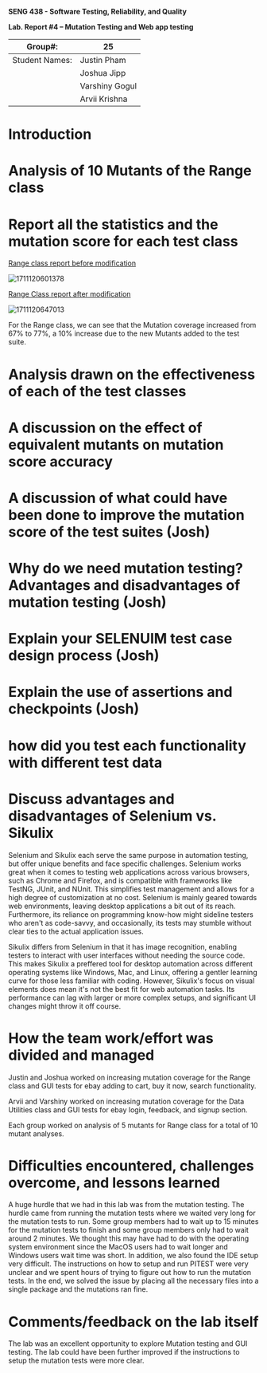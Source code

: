 **SENG 438 - Software Testing, Reliability, and Quality**

**Lab. Report \#4 – Mutation Testing and Web app testing**

| Group\#:       | 25             |
| -------------- | -------------- |
| Student Names: | Justin Pham    |
|                | Joshua Jipp    |
|                | Varshiny Gogul |
|                | Arvii Krishna  |

# Introduction

# Analysis of 10 Mutants of the Range class

# Report all the statistics and the mutation score for each test class

[Range class report before modification ](./438MutationTestsBefore.pdf)

![1711120601378](image/seng438-a4-25/1711120601378.png)

[Range Class report after modification](./438MutationTestsAfter.pdf)

![1711120647013](image/seng438-a4-25/1711120647013.png)

For the Range class, we can see that the Mutation coverage increased from 67% to 77%, a 10% increase due to the new Mutants added to the test suite.

# Analysis drawn on the effectiveness of each of the test classes

# A discussion on the effect of equivalent mutants on mutation score accuracy

# A discussion of what could have been done to improve the mutation score of the test suites (Josh)

# Why do we need mutation testing? Advantages and disadvantages of mutation testing (Josh)

# Explain your SELENUIM test case design process (Josh)

# Explain the use of assertions and checkpoints (Josh)

# how did you test each functionality with different test data

# Discuss advantages and disadvantages of Selenium vs. Sikulix

Selenium and Sikulix each serve the same purpose in automation testing, but offer unique benefits and face specific challenges. Selenium works great when it comes to testing web applications across various browsers, such as Chrome and Firefox, and is compatible with frameworks like TestNG, JUnit, and NUnit. This simplifies test management and allows for a high degree of customization at no cost. Selenium is mainly geared towards web environments, leaving desktop applications a bit out of its reach. Furthermore, its reliance on programming know-how might sideline testers who aren't as code-savvy, and occasionally, its tests may stumble without clear ties to the actual application issues.

Sikulix differs from Selenium in that it has image recognition, enabling testers to interact with user interfaces without needing the source code. This makes Sikulix a preffered tool for desktop automation across different operating systems like Windows, Mac, and Linux, offering a gentler learning curve for those less familiar with coding. However, Sikulix's focus on visual elements does mean it's not the best fit for web automation tasks. Its performance can lag with larger or more complex setups, and significant UI changes might throw it off course.

# How the team work/effort was divided and managed

Justin and Joshua worked on increasing mutation coverage for the Range class and GUI tests for ebay adding to cart, buy it now, search functionality.

Arvii and Varshiny worked on increasing mutation coverage for the Data Utilities class and GUI tests for ebay login, feedback, and signup section.

Each group worked on analysis of 5 mutants for Range class for a total of 10 mutant analyses.

# Difficulties encountered, challenges overcome, and lessons learned

A huge hurdle that we had in this lab was from the mutation testing. The hurdle came from running the mutation tests where we waited very long for the mutation tests to run. Some group members had to wait up to 15 minutes for the mutation tests to finish and some group members only had to wait around 2 minutes. We thought this may have had to do with the operating system environment since the MacOS users had to wait longer and Windows users wait time was short. In addition, we also found the IDE setup very difficult. The instructions on how to setup and run PITEST were very unclear and we spent hours of trying to figure out how to run the mutation tests. In the end, we solved the issue by placing all the necessary files into a single package and the mutations ran fine.

# Comments/feedback on the lab itself

The lab was an excellent opportunity to explore Mutation testing and GUI testing. The lab could have been further improved if the instructions to setup the mutation tests were more clear.
